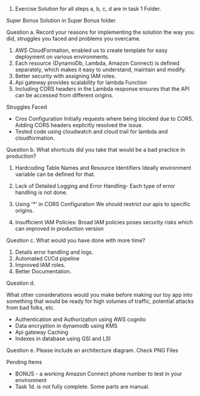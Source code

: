 1. Exercise
Solution for all steps a, b, c, d are in task 1 Folder.

Super Bonus 
Solution in Super Bonus folder.


Question a.
Record your reasons for implementing the solution the way you did, struggles you
faced and problems you overcame.

1. AWS CloudFormation, enabled us to create template for easy deployment on various environments.
2. Each resource (DynamoDb, Lambda, Amazon Connect) is defined separately, which makes it easy to understand, maintain and modify.
3. Better security with assigning IAM roles.
4. Api gateway provides scalability for lambda Function
5.  Including CORS headers in the Lambda response ensures that the API can be accessed from different origins.

Struggles Faced 
- Cros Configuration
Initially requests where being blocked due to CORS. Adding CORS headers explicitly  resolved the issue.
- Tested code using cloudwatch and cloud trail for lambda and cloudformation.



Question b.
What shortcuts did you take that would be a bad practice in production?
1. Hardcoding Table Names and Resource Identifiers
Ideally environment variable can be defined for that.

2. Lack of Detailed Logging and Error Handling- 
Each type of error handling is not done.

3. Using '*' in CORS Configuration
We should restrict our apis to specific origins.

4. Insufficient IAM Policies:
Broad IAM policies poses security risks which can improved in production version

Question c.
What would you have done with more time? 
1. Details error handling and logs.
2. Automated CI/Cd pipeline
3. Improved IAM roles.
4. Better Documentation.

Question d.

What other considerations would you make before making our toy app into
something that would be ready for high volumes of traffic, potential attacks from bad
folks, etc.

- Authentication and Authorization using AWS cognito
- Data encryption in dynamodb using KMS
- Api gateway Caching
- Indexes in database using GSI and LSI


Question e. Please include an architecture diagram.
Check PNG Files

Pending Items
- BONUS - a working Amazon Connect phone number to test in your environment 
- Task 1d. is not fully complete. Some parts are manual.


